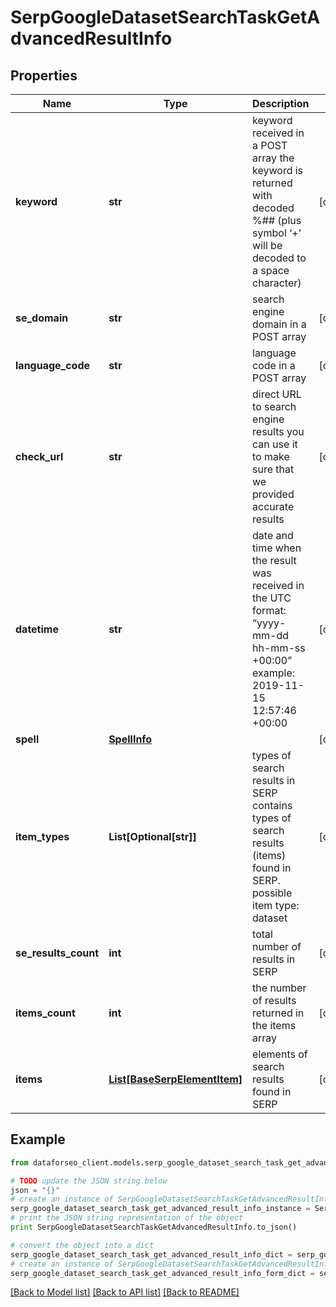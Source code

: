 # SerpGoogleDatasetSearchTaskGetAdvancedResultInfo


## Properties

Name | Type | Description | Notes
------------ | ------------- | ------------- | -------------
**keyword** | **str** | keyword received in a POST array the keyword is returned with decoded %## (plus symbol ‘+’ will be decoded to a space character) | [optional] 
**se_domain** | **str** | search engine domain in a POST array | [optional] 
**language_code** | **str** | language code in a POST array | [optional] 
**check_url** | **str** | direct URL to search engine results you can use it to make sure that we provided accurate results | [optional] 
**datetime** | **str** | date and time when the result was received in the UTC format: “yyyy-mm-dd hh-mm-ss +00:00” example: 2019-11-15 12:57:46 +00:00 | [optional] 
**spell** | [**SpellInfo**](SpellInfo.md) |  | [optional] 
**item_types** | **List[Optional[str]]** | types of search results in SERP contains types of search results (items) found in SERP. possible item type: dataset | [optional] 
**se_results_count** | **int** | total number of results in SERP | [optional] 
**items_count** | **int** | the number of results returned in the items array | [optional] 
**items** | [**List[BaseSerpElementItem]**](BaseSerpElementItem.md) | elements of search results found in SERP | [optional] 

## Example

```python
from dataforseo_client.models.serp_google_dataset_search_task_get_advanced_result_info import SerpGoogleDatasetSearchTaskGetAdvancedResultInfo

# TODO update the JSON string below
json = "{}"
# create an instance of SerpGoogleDatasetSearchTaskGetAdvancedResultInfo from a JSON string
serp_google_dataset_search_task_get_advanced_result_info_instance = SerpGoogleDatasetSearchTaskGetAdvancedResultInfo.from_json(json)
# print the JSON string representation of the object
print SerpGoogleDatasetSearchTaskGetAdvancedResultInfo.to_json()

# convert the object into a dict
serp_google_dataset_search_task_get_advanced_result_info_dict = serp_google_dataset_search_task_get_advanced_result_info_instance.to_dict()
# create an instance of SerpGoogleDatasetSearchTaskGetAdvancedResultInfo from a dict
serp_google_dataset_search_task_get_advanced_result_info_form_dict = serp_google_dataset_search_task_get_advanced_result_info.from_dict(serp_google_dataset_search_task_get_advanced_result_info_dict)
```
[[Back to Model list]](../README.md#documentation-for-models) [[Back to API list]](../README.md#documentation-for-api-endpoints) [[Back to README]](../README.md)


